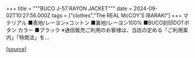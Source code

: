 +++
title = """BUCO J-57 RAYON JACKET"""
date = 2024-09-02T10:27:56.000Z
tags = ["clothes","The REAL McCOY'S IBARAKI"]
+++
マテリアル ■表地/レーヨン×コットン ■裏地/レーヨン100% ■BUCO刻印DOTボタン カラー ■ブラック ※通信販売ご利用のお客様は、当店の定める「ご利用案内」「特商法」を...

[[source]](https://the-realmccoys.ocnk.net/product/800)
